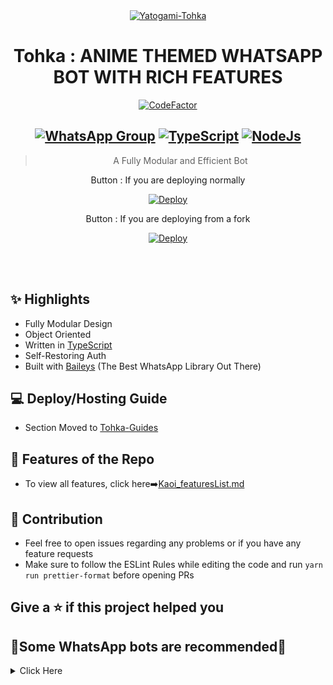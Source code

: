 <div align="center">
<a href="https://ibb.co/k43JHcH"><img src="https://i.ibb.co/k43JHcH/Yatogami-Tohka.jpg" alt="Yatogami-Tohka" border="0"></a>

# **Tohka : ANIME THEMED WHATSAPP BOT WITH RICH FEATURES**

[![CodeFactor](https://www.codefactor.io/repository/github/oreki-san/rin/badge)](https://www.codefactor.io/repository/github/oreki-san/rin)

## [![WhatsApp Group](https://img.shields.io/badge/WhatsApp-25D366?style=for-the-badge&logo=whatsapp&logoColor=white)]() [![TypeScript](https://img.shields.io/badge/TypeScript-007ACC?style=for-the-badge&logo=typescript&logoColor=white)](https://www.typescriptlang.org/) [![NodeJs](https://img.shields.io/badge/Node.js-43853D?style=for-the-badge&logo=node.js&logoColor=white)](https://nodejs.org/en/)

> A Fully Modular and Efficient Bot <br>

Button : If you are deploying normally


[![Deploy](https://www.herokucdn.com/deploy/button.png)](https://heroku.com/deploy?template=https://github.com/NemasisDarkX/Tohka.git)

Button : If you are deploying from a fork

[![Deploy](https://www.herokucdn.com/deploy/button.png)](https://heroku.com/deploy)
    

</div><br/>
<br/>

## ✨ Highlights

-   Fully Modular Design
-   Object Oriented
-   Written in [TypeScript](https://www.typescriptlang.org/)
-   Self-Restoring Auth
-   Built with [Baileys](https://github.com/adiwajshing/baileys) (The Best
    WhatsApp Library Out There)

## 💻 Deploy/Hosting Guide

-   Section Moved to
    [Tohka-Guides](https://github.com/Oreki-san/Eru-Guide/blob/main/README.md)

## 🍥 Features of the Repo

-   To view all features, click
    here➡️[Kaoi_featuresList.md](https://github.com/PrajjwalDatir/Kaoi/blob/main/Features.md)

## 💪 Contribution

-   Feel free to open issues regarding any problems or if you have any feature
    requests
-   Make sure to follow the ESLint Rules while editing the code and run
    `yarn run prettier-format` before opening PRs
## Give a ⭐ if this project helped you

## 🚀Some WhatsApp bots are recommended🚀
<details>
<summary>Click Here</summary>

![Kaoi][![ReadMe Card](https://github-readme-stats.vercel.app/api/pin/?username=PrajjwalDatir&repo=Kaoi&theme=buefy)](https://github.com/PrajjwalDatir/kaoi)

![Chitoge][![ReadMe Card](https://github-readme-stats.vercel.app/api/pin/?username=ShineiIchijo&repo=Chitoge&theme=buefy)](https://github.com/ShinNouzen/Chitoge)

